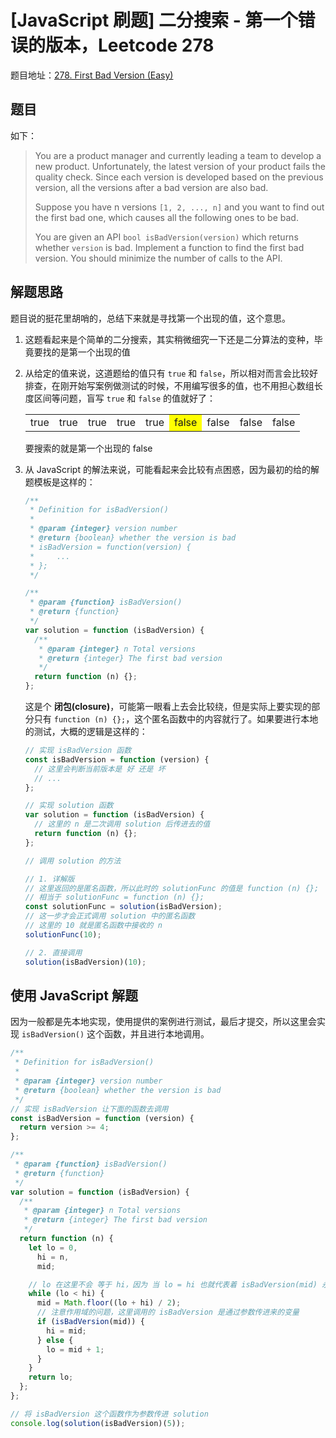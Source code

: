 # [JavaScript 刷题] 二分搜索 - 第一个错误的版本，Leetcode 278

题目地址：[278. First Bad Version (Easy)](https://leetcode.com/problems/first-bad-version/description/)

## 题目

如下：

> You are a product manager and currently leading a team to develop a new product. Unfortunately, the latest version of your product fails the quality check. Since each version is developed based on the previous version, all the versions after a bad version are also bad.
>
> Suppose you have n versions `[1, 2, ..., n]` and you want to find out the first bad one, which causes all the following ones to be bad.
>
> You are given an API `bool isBadVersion(version)` which returns whether `version` is bad. Implement a function to find the first bad version. You should minimize the number of calls to the API.

## 解题思路

题目说的挺花里胡哨的，总结下来就是寻找第一个出现的值，这个意思。

1. 这题看起来是个简单的二分搜索，其实稍微细究一下还是二分算法的变种，毕竟要找的是第一个出现的值
2. 从给定的值来说，这道题给的值只有 `true` 和 `false`，所以相对而言会比较好排查，在刚开始写案例做测试的时候，不用编写很多的值，也不用担心数组长度区间等问题，盲写 `true` 和 `false` 的值就好了：

   <table>
   <tr>
   <td>true</td>
   <td>true</td>
   <td>true</td>
   <td>true</td>
   <td>true</td>
   <td bgColor="yellow">false</td>
   <td>false</td>
   <td>false</td>
   <td>false</td>
   </tr>
   </table>

   要搜索的就是第一个出现的 false

3. 从 JavaScript 的解法来说，可能看起来会比较有点困惑，因为最初的给的解题模板是这样的：

   ```javascript
   /**
    * Definition for isBadVersion()
    *
    * @param {integer} version number
    * @return {boolean} whether the version is bad
    * isBadVersion = function(version) {
    *     ...
    * };
    */

   /**
    * @param {function} isBadVersion()
    * @return {function}
    */
   var solution = function (isBadVersion) {
     /**
      * @param {integer} n Total versions
      * @return {integer} The first bad version
      */
     return function (n) {};
   };
   ```

   这是个 **闭包(closure)**，可能第一眼看上去会比较绕，但是实际上要实现的部分只有 `function (n) {};`，这个匿名函数中的内容就行了。如果要进行本地的测试，大概的逻辑是这样的：

   ```javascript
   // 实现 isBadVersion 函数
   const isBadVersion = function (version) {
     // 这里会判断当前版本是 好 还是 坏
     // ...
   };

   // 实现 solution 函数
   var solution = function (isBadVersion) {
     // 这里的 n 是二次调用 solution 后传进去的值
     return function (n) {};
   };

   // 调用 solution 的方法

   // 1. 详解版
   // 这里返回的是匿名函数，所以此时的 solutionFunc 的值是 function (n) {};
   // 相当于 solutionFunc = function (n) {};
   const solutionFunc = solution(isBadVersion);
   // 这一步才会正式调用 solution 中的匿名函数
   // 这里的 10 就是匿名函数中接收的 n
   solutionFunc(10);

   // 2. 直接调用
   solution(isBadVersion)(10);
   ```

## 使用 JavaScript 解题

因为一般都是先本地实现，使用提供的案例进行测试，最后才提交，所以这里会实现 `isBadVersion()` 这个函数，并且进行本地调用。

```javascript
/**
 * Definition for isBadVersion()
 *
 * @param {integer} version number
 * @return {boolean} whether the version is bad
 */
// 实现 isBadVersion 让下面的函数去调用
const isBadVersion = function (version) {
  return version >= 4;
};

/**
 * @param {function} isBadVersion()
 * @return {function}
 */
var solution = function (isBadVersion) {
  /**
   * @param {integer} n Total versions
   * @return {integer} The first bad version
   */
  return function (n) {
    let lo = 0,
      hi = n,
      mid;

    // lo 在这里不会 等于 hi，因为 当 lo = hi 也就代表着 isBadVersion(mid) 永远都是 false，那么就会在死循环里出不来
    while (lo < hi) {
      mid = Math.floor((lo + hi) / 2);
      // 注意作用域的问题，这里调用的 isBadVersion 是通过参数传进来的变量
      if (isBadVersion(mid)) {
        hi = mid;
      } else {
        lo = mid + 1;
      }
    }
    return lo;
  };
};

// 将 isBadVersion 这个函数作为参数传进 solution
console.log(solution(isBadVersion)(5));
```

